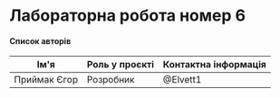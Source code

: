 # Лабораторна робота номер 6

#### **Список авторів**
| Ім'я | Роль у проєкті | Контактна інформація |  
|------|----------------|--------------------|  
| Приймак Єгор | Розробник      | @Elvett1 |  
